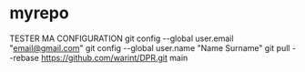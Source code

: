 # myrepo
TESTER MA CONFIGURATION
git config --global user.email "email@gmail.com"
git config --global user.name "Name Surname"
git pull --rebase https://github.com/warint/DPR.git main
